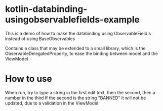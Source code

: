 # kotlin-databinding-usingobservablefields-example
This is a demo of how to make the databinding using ObservableField s instead of using BaseObservables

Contains a class that may be extended to a small library, which is the ObservableDelegatedProperty, to ease the
binding between model and the ViewModel

# How to use
When run, try to type a string in the first edit text, then the second, then a number in the third
If the second is the string "BANNED" it will not be updated, due to a validation in the ViewModel
